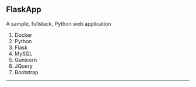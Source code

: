 ## FlaskApp

A sample, fullstack, Python web application

1. Docker
2. Python
3. Flask
4. MySQL
5. Gunicorn
6. JQuery
7. Bootstrap

---
